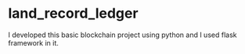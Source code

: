 # land_record_ledger
I developed this basic blockchain project using python and I used flask framework in it. 
